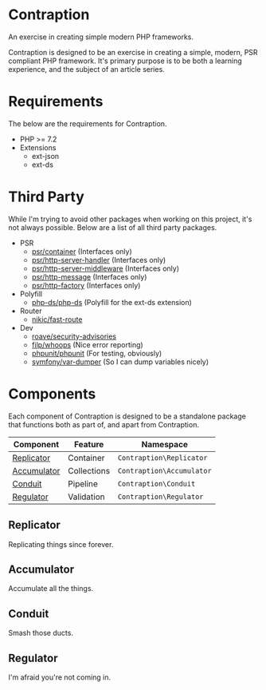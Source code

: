 # Contraption
An exercise in creating simple modern PHP frameworks.

Contraption is designed to be an exercise in creating a simple, modern, PSR compliant PHP framework. It's primary purpose
is to be both a learning experience, and the subject of an article series.

# Requirements
The below are the requirements for Contraption.

- PHP >= 7.2
- Extensions
    - ext-json
    - ext-ds

# Third Party
While I'm trying to avoid other packages when working on this project, it's not always possible. Below are a list of all third party packages.

- PSR
    - [psr/container](https://packagist.org/packages/psr/container) (Interfaces only)
    - [psr/http-server-handler](https://packagist.org/packages/psr/http-server-handler) (Interfaces only)
    - [psr/http-server-middleware](https://packagist.org/packages/psr/http-server-middleware) (Interfaces only)
    - [psr/http-message](https://packagist.org/packages/psr/http-message) (Interfaces only)
    - [psr/http-factory](https://packagist.org/packages/psr/http-factory) (Interfaces only)
- Polyfill
    - [php-ds/php-ds](https://packagist.org/packages/php-ds/php-ds) (Polyfill for the ext-ds extension)
- Router
    - [nikic/fast-route](https://packagist.org/packages/nikic/fast-route)
- Dev
    - [roave/security-advisories](https://packagist.org/packages/roave/security-advisories)
    - [filp/whoops](https://packagist.org/packages/filp/whoops) (Nice error reporting)
    - [phpunit/phpunit](https://packagist.org/packages/phpunit/phpunit) (For testing, obviously)
    - [symfony/var-dumper](https://packagist.org/packages/symfony/var-dumper) (So I can dump variables nicely)

# Components
Each component of Contraption is designed to be a standalone package that functions both as part of, and apart from Contraption.

| Component | Feature | Namespace |
|-----------|---------|-----------|
| [Replicator](#replicator) | Container | `Contraption\Replicator` |
| [Accumulator](#accumulator) | Collections | `Contraption\Accumulator` |
| [Conduit](#conduit) | Pipeline | `Contraption\Conduit` |
| [Regulator](#regulator) | Validation | `Contraption\Regulator` |

## Replicator
Replicating things since forever.

## Accumulator
Accumulate all the things.

## Conduit
Smash those ducts.

## Regulator
I'm afraid you're not coming in.